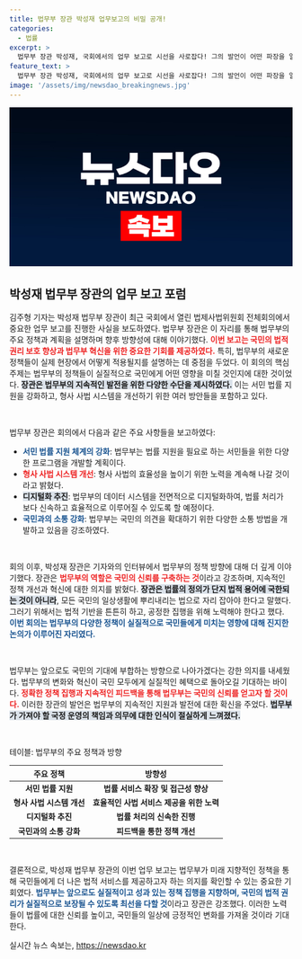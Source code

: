 ```yaml
---
title: 법무부 장관 박성재 업무보고의 비밀 공개!
categories:
  - 법률
excerpt: >
  법무부 장관 박성재, 국회에서의 업무 보고로 시선을 사로잡다! 그의 발언이 어떤 파장을 일으킬지, 궁금하지 않으세요?
feature_text: >
  법무부 장관 박성재, 국회에서의 업무 보고로 시선을 사로잡다! 그의 발언이 어떤 파장을 일으킬지, 궁금하지 않으세요?
image: '/assets/img/newsdao_breakingnews.jpg'
---
```


<p><img src="/assets/img/newsdao_breakingnews.jpg" alt="pcversion 속보" /></p>

<h2 data-ke-size="size26">박성재 법무부 장관의 업무 보고 포럼</h2>

<p data-ke-size="size16">김주형 기자는 박성재 법무부 장관이 최근 국회에서 열린 법제사법위원회 전체회의에서 중요한 업무 보고를 진행한 사실을 보도하였다. 법무부 장관은 이 자리를 통해 법무부의 주요 정책과 계획을 설명하며 향후 방향성에 대해 이야기했다. <b><span style="color: #ee2323;">이번 보고는 국민의 법적 권리 보호 향상과 법무부 혁신을 위한 중요한 기회를 제공하였다.</span></b> 특히, 법무부의 새로운 정책들이 실제 현장에서 어떻게 적용될지를 설명하는 데 중점을 두었다. 이 회의의 핵심 주제는 법무부의 정책들이 실질적으로 국민에게 어떤 영향을 미칠 것인지에 대한 것이었다. <b><span style="background-color: #21538527;">장관은 법무부의 지속적인 발전을 위한 다양한 수단을 제시하였다.</span></b> 이는 서민 법률 지원을 강화하고, 형사 사법 시스템을 개선하기 위한 여러 방안들을 포함하고 있다.</p>

<p data-ke-size="size16">&nbsp;</p>

<p>법무부 장관은 회의에서 다음과 같은 주요 사항들을 보고하였다:</p>

<ul>
    <li><b><span style="color: #1a5490;">서민 법률 지원 체계의 강화</span></b>: 법무부는 법률 지원을 필요로 하는 서민들을 위한 다양한 프로그램을 개발할 계획이다.</li>
    <li><b><span style="color: #ee2323;">형사 사법 시스템 개선</span></b>: 형사 사법의 효율성을 높이기 위한 노력을 계속해 나갈 것이라고 밝혔다.</li>
    <li><b><span style="background-color: #21538527;">디지털화 추진</span></b>: 법무부의 데이터 시스템을 전면적으로 디지털화하여, 법률 처리가 보다 신속하고 효율적으로 이루어질 수 있도록 할 예정이다.</li>
    <li><b><span style="color: #1a5490;">국민과의 소통 강화</span></b>: 법무부는 국민의 의견을 확대하기 위한 다양한 소통 방법을 개발하고 있음을 강조하였다.</li>
</ul>

<p data-ke-size="size16">&nbsp;</p>

<p>회의 이후, 박성재 장관은 기자와의 인터뷰에서 법무부의 정책 방향에 대해 더 깊게 이야기했다. 장관은 <b><span style="color: #ee2323;">법무부의 역할은 국민의 신뢰를 구축하는 것</span></b>이라고 강조하며, 지속적인 정책 개선과 혁신에 대한 의지를 밝혔다. <b><span style="background-color: #21538527;">장관은 법률의 정의가 단지 법적 용어에 국한되는 것이 아니라</span></b>, 모든 국민의 일상생활에 뿌리내리는 법으로 자리 잡아야 한다고 말했다. 그러기 위해서는 법적 기반을 튼튼히 하고, 공정한 집행을 위해 노력해야 한다고 했다.  <b><span style="color: #1a5490;">이번 회의는 법무부의 다양한 정책이 실질적으로 국민들에게 미치는 영향에 대해 진지한 논의가 이루어진 자리였다.</span></b></p>

<p data-ke-size="size16">&nbsp;</p>

<p>법무부는 앞으로도 국민의 기대에 부합하는 방향으로 나아가겠다는 강한 의지를 내세웠다. 법무부의 변화와 혁신이 국민 모두에게 실질적인 혜택으로 돌아오길 기대하는 바이다. <b><span style="color: #ee2323;">정확한 정책 집행과 지속적인 피드백을 통해 법무부는 국민의 신뢰를 얻고자 할 것이다.</span></b> 이러한 장관의 발언은 법무부의 지속적인 지원과 발전에 대한 확신을 주었다. <b><span style="background-color: #21538527;">법무부가 가져야 할 국정 운영의 책임과 의무에 대한 인식이 절실하게 느껴졌다.</span></b></p>

<p data-ke-size="size16">&nbsp;</p>

<p>테이블: 법무부의 주요 정책과 방향</p>

<table style="width: 100%; border-collapse: collapse;">
    <thead>
        <tr>
            <th style="text-align: center; height: 17px;"><b>주요 정책</b></th>
            <th style="text-align: center; height: 17px;"><b>방향성</b></th>
        </tr>
    </thead>
    <tbody>
        <tr>
            <td style="text-align: center; height: 17px;"><b>서민 법률 지원</b></td>
            <td style="text-align: center; height: 17px;"><b>법률 서비스 확장 및 접근성 향상</b></td>
        </tr>
        <tr>
            <td style="text-align: center; height: 17px;"><b>형사 사법 시스템 개선</b></td>
            <td style="text-align: center; height: 17px;"><b>효율적인 사법 서비스 제공을 위한 노력</b></td>
        </tr>
        <tr>
            <td style="text-align: center; height: 17px;"><b>디지털화 추진</b></td>
            <td style="text-align: center; height: 17px;"><b>법률 처리의 신속한 진행</b></td>
        </tr>
        <tr>
            <td style="text-align: center; height: 17px;"><b>국민과의 소통 강화</b></td>
            <td style="text-align: center; height: 17px;"><b>피드백을 통한 정책 개선</b></td>
        </tr>
    </tbody>
</table>

<p data-ke-size="size16">&nbsp;</p>

<p>결론적으로, 박성재 법무부 장관의 이번 업무 보고는 법무부가 미래 지향적인 정책을 통해 국민들에게 더 나은 법적 서비스를 제공하고자 하는 의지를 확인할 수 있는 중요한 기회였다. <b><span style="color: #1a5490;">법무부는 앞으로도 실질적이고 성과 있는 정책 집행을 지향하며, 국민의 법적 권리가 실질적으로 보장될 수 있도록 최선을 다할 것</span></b>이라고 장관은 강조했다. 이러한 노력들이 법률에 대한 신뢰를 높이고, 국민들의 일상에 긍정적인 변화를 가져올 것이라 기대한다.</p>
실시간 뉴스 속보는, <a href="https://newsdao.kr" rel="dofollow">https://newsdao.kr</a>


